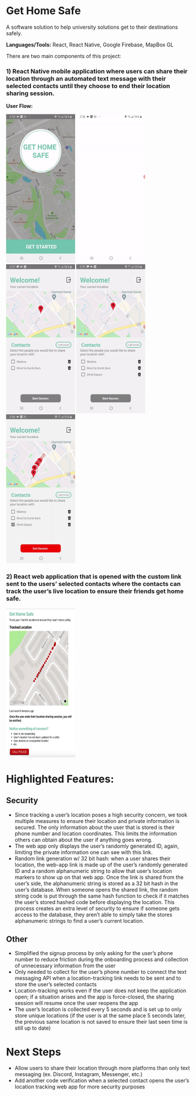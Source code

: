 # Get Home Safe
A software solution to help university solutions get to their destinations safely.

**Languages/Tools:** React, React Native, Google Firebase, MapBox GL

There are two main components of this project:
### 1) React Native mobile application where users can share their location through an automated text message with their selected contacts until they choose to end their location sharing session.

**User Flow:**

<img src="https://github.com/binalpreetkalra/get-home-safe/blob/main/home%20and%20login.gif" width="187.5" height="406" /> <img src="https://github.com/binalpreetkalra/get-home-safe/blob/main/verification%20x2.gif" width="187.5" height="406" /> <img src="https://github.com/binalpreetkalra/get-home-safe/blob/main/addcontact2.gif" width="187.5" height="406" /> <img src="https://github.com/binalpreetkalra/get-home-safe/blob/main/send%20link.gif" width="187.5" height="406" /> <img src="https://github.com/binalpreetkalra/get-home-safe/blob/main/endsession.gif" width="187.5" height="406" />  

### 2) React web application that is opened with the custom link sent to the users’ selected contacts where the contacts can track the user’s live location to ensure their friends get home safe.

<img src="https://github.com/binalpreetkalra/get-home-safe/blob/main/webapp.gif" width="187.5" height="406" />

# Highlighted Features:

## Security
- Since tracking a user’s location poses a high security concern, we took multiple measures to ensure their location and private information is secured. The only information about the user that is stored is their phone number and location coordinates. This limits the information others can obtain about the user if anything goes wrong. 
- The web app only displays the user’s randomly generated ID, again, limiting the private information one can see with this link.
- Random link generation w/ 32 bit hash: when a user shares their location, the web-app link is made up of the user’s randomly generated ID and a random alphanumeric string to allow that user’s location markers to show up on that web app. Once the link is shared from the user’s side, the alphanumeric string is stored as a 32 bit hash in the user’s database. When someone opens the shared link, the random string code is put through the same hash function to check if it matches the user’s stored hashed code before displaying the location. This process creates an extra level of security to ensure if someone gets access to the database, they aren’t able to simply take the stores alphanumeric strings to find a user’s current location.

## Other
- Simplified the signup process by only asking for the user’s phone number to reduce friction during the onboarding process and collection of unnecessary information from the user
- Only needed to collect for the user’s phone number to connect the text messaging API when a location-tracking link needs to be sent and to store the user’s selected contacts
- Location-tracking works even if the user does not keep the application open; if a situation arises and the app is force-closed, the sharing session will resume once the user reopens the app
- The user’s location is collected every 5 seconds and is set up to only store unique locations (if the user is at the same place 5 seconds later, the previous same location is not saved to ensure their last seen time is still up to date)


# Next Steps
- Allow users to share their location through more platforms than only text messaging (ex. Discord, Instagram, Messenger, etc.)
- Add another code verification when a selected contact opens the user’s location tracking web app for more security purposes
